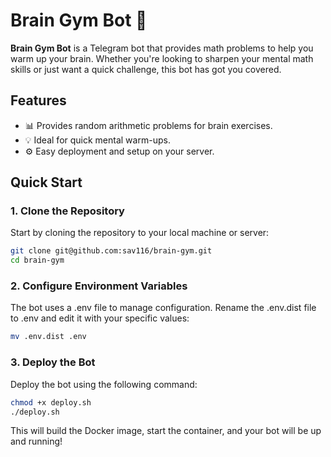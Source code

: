 # Brain Gym Bot 🧠

**Brain Gym Bot** is a Telegram bot that provides math problems to help you warm up your brain. Whether you're looking to sharpen your mental math skills or just want a quick challenge, this bot has got you covered.

## Features

- 📊 Provides random arithmetic problems for brain exercises.
- 💡 Ideal for quick mental warm-ups.
- ⚙️ Easy deployment and setup on your server.

## Quick Start

### 1. Clone the Repository

Start by cloning the repository to your local machine or server:
```bash
git clone git@github.com:sav116/brain-gym.git
cd brain-gym
```

### 2. Configure Environment Variables
The bot uses a .env file to manage configuration. Rename the .env.dist file to .env and edit it with your specific values:
```bash
mv .env.dist .env
```

### 3. Deploy the Bot
Deploy the bot using the following command:
```bash
chmod +x deploy.sh
./deploy.sh
```

This will build the Docker image, start the container, and your bot will be up and running!
